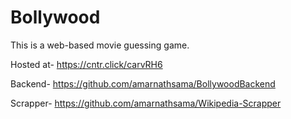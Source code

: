 # Bollywood 
This is a web-based movie guessing game.

Hosted at- https://cntr.click/carvRH6 

Backend- https://github.com/amarnathsama/BollywoodBackend 

Scrapper- https://github.com/amarnathsama/Wikipedia-Scrapper
